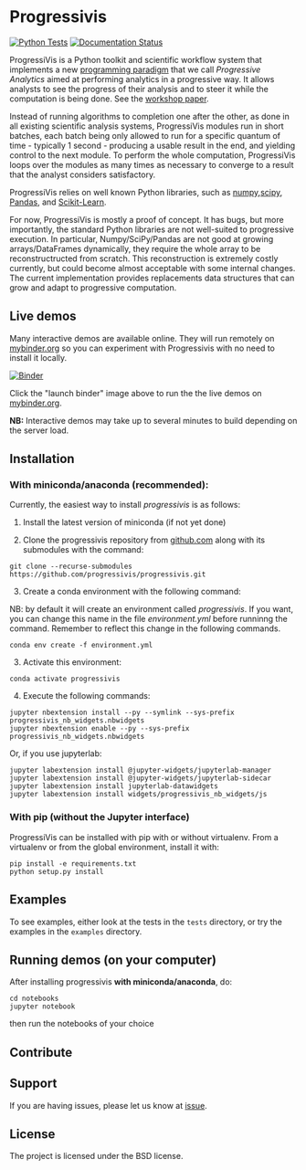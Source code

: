 # Progressivis

[![Python Tests](https://github.com/progressivis/progressivis/actions/workflows/python.yml/badge.svg?branch=master&event=push)](https://github.com/progressivis/progressivis/actions/workflows/python.yml)
[![Documentation Status](https://readthedocs.org/projects/progressivis/badge/?version=latest)](https://progressivis.readthedocs.io/en/latest/?badge=latest)

ProgressiVis is a Python toolkit and scientific workflow system that
implements a new [programming
paradigm](https://en.wikipedia.org/wiki/Programming_paradigm) that we
call _Progressive Analytics_ aimed at performing analytics in a
progressive way.  It allows analysts to see the progress of their
analysis and to steer it while the computation is being done. See the
[workshop paper](https://hal.inria.fr/hal-01202901).

Instead of running algorithms to completion one after the other, as
done in all existing scientific analysis systems, ProgressiVis modules
run in short batches, each batch being only allowed to run for a
specific quantum of time - typically 1 second - producing a usable
result in the end, and yielding control to the next module.  To
perform the whole computation, ProgressiVis loops over the modules as many
times as necessary to converge to a result that the analyst considers
satisfactory.

ProgressiVis relies on well known Python libraries, such as
[numpy](http://www.numpy.org/),[scipy](http://www.scipy.org/),
[Pandas](http://pandas.pydata.org/),
and
[Scikit-Learn](http://scikit-learn.org/).

For now, ProgressiVis is mostly a proof of concept. It has bugs, but
more importantly, the standard Python libraries are not well-suited to
progressive execution. In particular, Numpy/SciPy/Pandas are not good
at growing arrays/DataFrames dynamically, they require the whole array
to be reconstructructed from scratch. This reconstruction is extremely
costly currently, but could become almost acceptable with some
internal changes.  The current implementation provides replacements data
structures that can grow and adapt to progressive computation.

## Live demos

Many interactive demos are available online. They will run remotely on [mybinder.org](https://mybinder.org/) so you can experiment with Progressivis with no need to install it locally.

[![Binder](https://mybinder.org/badge_logo.svg)](https://mybinder.org/v2/gh/progressivis/progressivis.git/stable?filepath=demos)

Click the "launch binder" image above to run the the live demos on [mybinder.org](https://mybinder.org/).

**NB:** Interactive demos may take up to several minutes to build depending on the server load.

## Installation

### With miniconda/anaconda (recommended):

Currently, the easiest way to install *progressivis* is as follows:

1. Install the latest version of miniconda (if not yet done)

2. Clone the progressivis repository from [github.com](https://github.com/progressivis/progressivis/) along with its submodules with the command:

```
git clone --recurse-submodules https://github.com/progressivis/progressivis.git
```

3. Create a conda environment with the following command:

NB: by default it will create an environment called *progressivis*. If you want, you can change this name in the file *environment.yml* before runninng the command. Remember to reflect this change in the following commands.

```
conda env create -f environment.yml
```
3. Activate this environment:

```
conda activate progressivis
```
4. Execute the following commands:

```
jupyter nbextension install --py --symlink --sys-prefix progressivis_nb_widgets.nbwidgets
jupyter nbextension enable --py --sys-prefix progressivis_nb_widgets.nbwidgets
```

Or, if you use jupyterlab:

```
jupyter labextension install @jupyter-widgets/jupyterlab-manager
jupyter labextension install @jupyter-widgets/jupyterlab-sidecar
jupyter labextension install jupyterlab-datawidgets
jupyter labextension install widgets/progressivis_nb_widgets/js
```

### With pip (without the Jupyter interface)

ProgressiVis can be installed with pip with or without virtualenv.
From a virtualenv or from the global environment, install it with:
```
pip install -e requirements.txt
python setup.py install
```


## Examples

To see examples, either look at the tests in the `tests` directory, or
try the examples in the `examples` directory.

## Running demos (on your computer)

After installing progressivis **with miniconda/anaconda**, do:
```
cd notebooks
jupyter notebook
```
then run the notebooks of your choice

## Contribute

## Support

If you are having issues, please let us know at [issue](https://github.com/progressivis/progressivis/issues).


## License

The project is licensed under the BSD license.

